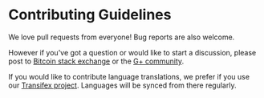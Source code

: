 # Contributing Guidelines

We love pull requests from everyone! Bug reports are also welcome.

However if you've got a question or would like to start a discussion, please post to
[Bitcoin stack exchange](https://bitcoin.stackexchange.com/questions/tagged/bitcoin-wallet-app) or the
[G+ community](https://plus.google.com/communities/105515929887248493912).

If you would like to contribute language translations, we prefer if you use our
[Transifex project](https://www.transifex.com/bitcoin-wallet/bitcoin-wallet/). Languages will be
synced from there regularly.
